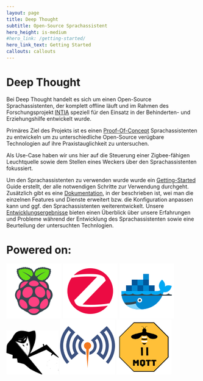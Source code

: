 ```yaml
---
layout: page
title: Deep Thought
subtitle: Open-Source Sprachassistent
hero_height: is-medium
#hero_link: /getting-started/
hero_link_text: Getting Started
callouts: callouts
---
```


# Deep Thought

Bei Deep Thought handelt es sich um einen Open-Source Sprachassistenten, der komplett offline läuft und im Rahmen des Forschungsprojekt [INTIA](https://dites.web.th-koeln.de/forschung/projekte/intia/) speziell für den Einsatz in der Behinderten- und Erziehungshilfe entwickelt wurde.

Primäres Ziel des Projekts ist es einen [Proof-Of-Concept](https://de.wikipedia.org/wiki/Proof_of_Concept) Sprachassistenten zu entwickeln um zu unterschiedliche Open-Source verügbare Technologien auf ihre Praxistauglichkeit zu untersuchen.

Als Use-Case haben wir uns hier auf die Steuerung einer Zigbee-fähigen Leuchtquelle sowie dem Stellen eines Weckers über den Sprachassistenten fokussiert.

Um den Sprachassistenten zu verwenden wurde wurde ein [Getting-Started](/getting-started/) Guide erstellt, der alle notwendigen Schritte zur Verwendung durchgeht. Zusätzlich gibt es eine [Dokumentation](/docs/), in der beschrieben ist, wei man die einzelnen Features und Dienste erweitert bzw. die Konfiguration anpassen kann und ggf. den Sprachassistenten weiterentwickelt.
Unsere [Entwicklungsergebnisse](/results/) bieten einen Überblick über unsere Erfahrungen und Probleme während der Entwicklung des Sprachassistenten sowie eine Beurteilung der untersuchten Technlogien.

# Powered on:

[![Raspberry Pi](assets/raspberrypi.png "Raspberry Pi")](https://www.raspberrypi.org/) [![Zigbee](assets/zigbee.png "Zigbee")](https://zigbeealliance.org/) [![Docker](assets/docker.png "Docker")](https://www.docker.org/) [![Rhasspy](assets/rhasspy.png "Rhasspy")](https://rhasspy.readthedocs.io/) [![Eclipse Mosquitto](assets/mosquitto.png "Mosquitto")](https://mosquitto.org/) [![Zigbee2Mqtt](assets/zigbee2mqtt.png "Zigbee2Mqtt")](https://www.zigbee2mqtt.io/) 